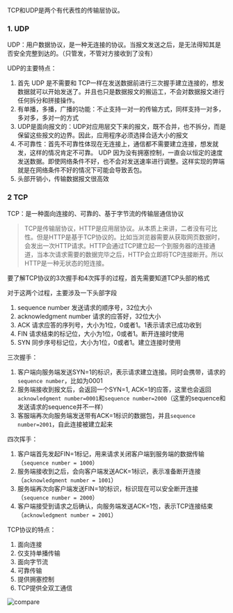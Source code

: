 TCP和UDP是两个有代表性的传输层协议。

### 1. UDP

UDP：用户数据协议，是一种无连接的协议。当报文发送之后，是无法得知其是否安全完整到达的。（只管发，不管对方接收到了没有）

UDP的主要特点：

1. 首先 UDP 是不需要和 TCP一样在发送数据前进行三次握手建立连接的，想发数据就可以开始发送了。并且也只是数据报文的搬运工，不会对数据报文进行任何拆分和拼接操作。
2. 有单播，多播，广播的功能：不止支持一对一的传输方式，同样支持一对多，多对多，多对一的方式
3. UDP是面向报文的：UDP对应用层交下来的报文，既不合并，也不拆分，而是保留这些报文的边界。因此，应用程序必须选择合适大小的报文
4. 不可靠性：首先不可靠性体现在无连接上，通信都不需要建立连接，想发就发，这样的情况肯定不可靠。 UDP 因为没有拥塞控制，一直会以恒定的速度发送数据。即使网络条件不好，也不会对发送速率进行调整。这样实现的弊端就是在网络条件不好的情况下可能会导致丢包。
5. 头部开销小，传输数据报文很高效

### 2 TCP

TCP：是一种面向连接的、可靠的、基于字节流的传输层通信协议

> TCP是传输层协议，HTTP是应用层协议。从本质上来讲，二者没有可比性。但是HTTP是基于TCP协议的。比如当浏览器需要从获取网页数据时，会发出一次HTTP请求。HTTP会通过TCP建立起一个到服务器的连接通道，当本次请求需要的数据完毕之后，HTTP会立即将TCP连接断开。所以HTTP是一种无状态的短连接。

要了解TCP协议的3次握手和4次挥手的过程，首先需要知道TCP头部的格式

对于这两个过程，主要涉及一下头部字段

1. sequence number 发送请求的顺序号，32位大小
2. acknowledgment number 请求的应答好，32位大小
3. ACK 请求应答的序列号，大小为1位，0或者1。1表示请求已成功收到
4. FIN 请求结束的标记位，大小为1位，0或者1。断开连接时使用
5. SYN 同步序号标记位，大小为1位，0或者1。建立连接时使用

三次握手：

1. 客户端向服务端发送SYN=1的标识，表示请求建立连接。同时会携带，请求的`sequence number`，比如为0001
2. 服务端接收到报文后，会返回一个SYN=1, ACK=1的应答，这里也会返回`acknowledgment number=0001`和`sequence number=2000`（这里的sequence和发送请求的sequence并不一样）
3. 客服端再次向服务端发送带有ACK=1标识的数据包，并且`sequence number=2001`，自此连接被建立起来

四次挥手：

1. 客户端首先发起FIN=1标记，用来请求关闭客户端到服务端的数据传输（`sequence number = 1000`）
2. 服务端接收到之后，会向客户端发送ACK=1标识，表示准备断开连接（`acknowledgment number = 1001`）
3. 服务端再次向客户端发送FIN=1的标识，标识现在可以安全断开连接（`sequence number = 2000`）
4. 客户端接受到请求之后确认，向服务端发送ACK=1包，表示TCP连接结束（`acknowledgment number = 2001`）

TCP协议的特点：

1. 面向连接
2. 仅支持单播传输
3. 面向字节流
4. 可靠传输
5. 提供拥塞控制
6. TCP提供全双工通信

![compare](http://cdn.lznism.com/20201221_01.png)